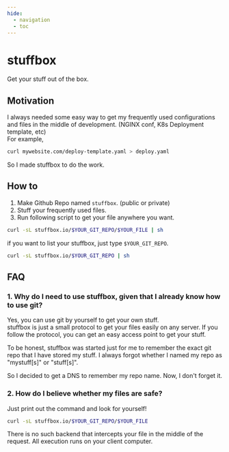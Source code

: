 ```yaml
---
hide:
  - navigation
  - toc
---
```

# stuffbox

<!-- ![](logo.png){ width=80px; } -->

Get your stuff out of the box.

## Motivation

I always needed some easy way to get my frequently used configurations and files in the middle of development. (NGINX conf, K8s Deployment template, etc) </br>
For example,

```bash
curl mywebsite.com/deploy-template.yaml > deploy.yaml
```

So I made stuffbox to do the work.

## How to

1. Make Github Repo named `stuffbox`. (public or private)
2. Stuff your frequently used files.
3. Run following script to get your file anywhere you want.

```bash
curl -sL stuffbox.io/$YOUR_GIT_REPO/$YOUR_FILE | sh
```

if you want to list your stuffbox, just type `$YOUR_GIT_REPO`.

```bash
curl -sL stuffbox.io/$YOUR_GIT_REPO | sh
```

## FAQ

### 1. Why do I need to use stuffbox, given that I already know how to use git?

Yes, you can use git by yourself to get your own stuff.</br>
stuffbox is just a small protocol to get your files easily on any server.
If you follow the protocol, you can get an easy access point to get your stuff.

To be honest, stuffbox was started just for me to remember the exact git repo that I have stored my stuff.
I always forgot whether I named my repo as "mystuff[s]" or "stuff[s]".

So I decided to get a DNS to remember my repo name. Now, I don't forget it.


### 2. How do I believe whether my files are safe?

Just print out the command and look for yourself!

```bash
curl -sL stuffbox.io/$YOUR_GIT_REPO/$YOUR_FILE
```

There is no such backend that intercepts your file in the middle of the request.
All execution runs on your client computer.

